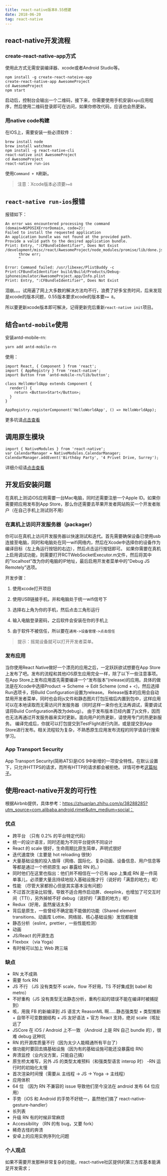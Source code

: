 ```yaml
---
title: react-native版本0.55搭建
date: 2018-06-20
tag: react-native
---
```


## react-native开发流程

### create-react-native-app方式

使用此方式无需安装编译器、xcode或者Android Studio等。

```
npm install -g create-react-nateive-app
create-react-native-app AwesomeProject
cd AwesomeProject
npm start
```

启动后，控制台会输出一个二维码，接下来，你需要使用手机安装`Expo`应用程序，然后使用二维码登录即可在访问，如果你修改代码，应该也会热更新。

### 用native code构建

在IOS上，需要安装一些必须软件：

```
brew install node
brew install watchman
npm install -g react-native-cli
react-native init AwesomeProject
cd AwesomeProject
react-native run-ios
```

使用`Command + R`刷新。

> 注意：Xcode版本必须要`>=8`

## `react-native run-ios`报错

报错如下：

```
An error was encountered processing the command (domain=NSPOSIXErrorDomain, code=2):
Failed to install the requested application
An application bundle was not found at the provided path.
Provide a valid path to the desired application bundle.
Print: Entry, ":CFBundleIdentifier", Does Not Exist
/development/misc/react/AwesomeProject/node_modules/promise/lib/done.js:10
      throw err;
      ^

Error: Command failed: /usr/libexec/PlistBuddy -c Print:CFBundleIdentifier build/Build/Products/Debug-iphonesimulator/AwesomeProject.app/Info.plist
Print: Entry, ":CFBundleIdentifier", Does Not Exist
```

泪崩。。。试用遍了网上大多数的解决方法均不行，浪费了好多宝贵时间，后来发现是xcode的版本问题，0.55版本要求xcode的版本要`>= 8`。

所以要更新xcode版本即可解决，记得更新完后重新`react-native init`项目。

## 结合`antd-mobile`使用

安装antd-mobile-rn:

```
yarn add antd-mobile-rn
```

使用：

```
import React, { Component } from 'react';
import { AppRegistry } from 'react-native';
import Button from 'antd-mobile-rn/lib/button';

class HelloWorldApp extends Component {
  render() {
    return <Button>Start</Button>;
  }
}

AppRegistry.registerComponent('HelloWorldApp', () => HelloWorldApp);
```

更多坑请[点击查看](https://liaoyongfu.github.io/2017/12/21/react-native/react-native%E4%B8%AD%E9%81%87%E5%88%B0%E7%9A%84%E5%9D%91/)

## 调用原生模块

```
import { NativeModules } from 'react-native';
var CalendarManager = NativeModules.CalendarManager;
CalendarManager.addEvent('Birthday Party', '4 Privet Drive, Surrey');
```

详细介绍请[点击查看](https://facebook.github.io/react-native/docs/native-modules-ios.html)

## 开发后安装问题

在真机上测试iOS应用需要一台Mac电脑，同时还需要注册一个Apple ID。如果你需要把应用发布到App Store，那么你还需要去苹果开发者网站购买一个开发者账户（在自己手机上测试则不用）

### 在真机上访问开发服务器（packager）

你可以在真机上访问开发服务器以快速测试和迭代。首先需要确保设备已使用usb连接至电脑，同时和电脑处在同一wifi网络内，然后在Xcode中选择你的设备作为编译目标（左上角运行按钮的右边），然后点击运行按钮即可。
如果你需要在真机上启用调试功能，则需要打开RCTWebSocketExecutor.m文件，然后将其中的"localhost"改为你的电脑的IP地址，最后启用开发者菜单中的"Debug JS Remotely"选项。

开发步骤：

1. 使用xcode打开项目

2. 使用USB链接手机，并和电脑处于统一wifi信号下

3. 选择右上角为你的手机，然后点击三角形运行

4. 输入电脑登录密码，之后软件会安装在你的手机上

5. 由于软件不被信任，所以要在`通用->设备管理->点击信任`

> 提示：摇晃设备就可以打开开发者菜单。

### 发布应用

当你使用React Native做好一个漂亮的应用之后，一定跃跃欲试想要在App Store上发布了吧。发布的流程和其他iOS原生应用完全一样，除了以下一些注意事项。
在App Store上发布应用首先需要编译一个“发布版本”(release)的应用。具体的做法是在Xcode中选择Product -> Scheme -> Edit Scheme (cmd + <)，然后选择Run选项卡，将Build Configuration设置为release。 Release版本的应用会自动禁用开发者菜单，同时也会将js文件和静态图片打包压缩后内置到包中，这样应用可以在本地读取而无需访问开发服务器（同时这样一来你也无法再调试，需要调试请将Buiid Configuration再改为debug）。
由于发布版本已经内置了js文件，因而也无法再通过开发服务器来实时更新。面向用户的热更新，请使用专门的热更新服务。
编译完成后，你就可以打包提交到TestFlight进行内测，或是提交到App Store进行发布。相关流程较为复杂，不熟悉原生应用发布流程的同学请自行搜索学习。

### App Transport Security

App Transport Security(简称ATS)是iOS 9中新增的一项安全特性。在默认设置下，只允许HTTPS的请求，而所有HTTP的请求都会被拒绝。详情可参考[这篇帖子](https://segmentfault.com/a/1190000002933776)。


## 使用react-native开发的可行性

根据Airbnb提供，具体参考：https://zhuanlan.zhihu.com/p/38288285?utm_source=com.alibaba.android.rimet&utm_medium=social：

### 优点

- 跨平台 （只有 0.2% 的平台特定代码）
- 统一的设计语言，同时还能为不同平台提供不同设计
- React 的 scale 很好，生命周期比原生简单，声明式很好
- 迭代速度快（主要是 hot reloading 很快）
- 大量基础设施的投入值得（网络、国际化、复杂动画、设备信息、用户信息等等都是通过一个桥把原生 api 暴露给 RN 的。）
- 同时他们在这里也指出：他们并不相信在一个已有 app 上集成 RN 是一件简单事儿，必须要大量且持续地投入基础设施才行（说好的「满意的地方」呢）
- 性能 （尽管大家都担心但是其实基本没有问题）
- 不过首次渲染比较慢，导致不适合用作启动屏、deeplink，也增加了可交互时间（TTI），另外掉帧不好 debug（说好的「满意的地方」呢）
- Redux（好用，虽然废话太多）
- 背后是原生，一些曾经不确定能不能做的功能（Shared element transitions、动画库 Lottie、网络层、核心基础设施）发现都能做
- 静态分析（eslint，prettier，一些性能检测）
- 动画
- JS/React 的开源生态
- Flexbox （via Yoga）
- 有时候可以加上 Web 跨三端

### 缺点

- RN 太不成熟
- 需要 fork RN
- JS 不行 （JS 没有类型不 scale，flow 不好用，TS 不好集成到 babel 和 metro）
- 不好重构（JS 没有类型无法静态分析，重构引起的错误不能在编译时被捕捉到）
- 咳，用我 FB 的新编译到 JS 语言大 ReasonML 啊……静态强类型 + 类型推断 + 自带不可变数据结构 + JS 友好语法 + 官方 React 支持，绝对 scale（咳扯远了
- JSCore 在 iOS / Android 上不一致 （Android 上是 RN 自己 bundle 的），很难 debug 这种坑
- RN 的开源库质量不行（因为太少人能精通所有平台了）
- 做功能时要回去搞基础设施（因为有的基础设施可能还没暴露给 RN）
- 奔溃监控（业内没方案，只能自己搞）
- 原生桥太难写，另外 JS 的类型太难预料（和强类型语言 interop 时）
-RN 运行时的初始化太慢
- 首次渲染时间慢（需要从 主线程 -> JS -> Yoga -> 主线程）
- 应用体积
- 64 位 （因为 RN 不兼容的 issue 导致他们至今没法在 android 发布 64 位应用）
- 手势（iOS 和 Android 的手势不好统一，虽然他们搞了 react-native-gesture-handler）
- 长列表
- 升级 RN 有的时候非常麻烦
- Accessibility （RN 的有 bug，又要 fork）
- 稀奇古怪的奔溃
- 安卓上的应用实例序列化问题

### 个人观点

如果不需要开发那种非常复杂的功能，react-native社区提供的第三方库基本能满足开发需求；